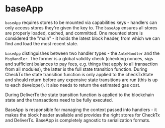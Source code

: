 # baseApp

`baseApp` requires stores to be mounted via capabilities keys - handlers can only access stores they're given the key to. The `baseApp` ensures all stores are properly loaded, cached, and committed. One mounted store is considered the "main" - it holds the latest block header, from which we can find and load the most recent state.

`baseApp` distinguishes between two handler types - the `AnteHandler` and the `MsgHandler`. The former is a global validity check (checking nonces, sigs and sufficient balances to pay fees,
e.g. things that apply to all transaction from all modules), the latter is the full state transition function.
During CheckTx the state transition function is only applied to the checkTxState and should return
before any expensive state transitions are run (this is up to each developer). It also needs to return the estimated
gas cost.

During DeliverTx the state transition function is applied to the blockchain state and the transactions
need to be fully executed.

BaseApp is responsible for managing the context passed into handlers - it makes the block header available and provides the right stores for CheckTx and DeliverTx. BaseApp is completely agnostic to serialization formats.